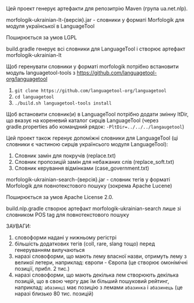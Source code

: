 Цей проект генерує артефакти для репозитрію Maven (група ua.net.nlp).

morfologik-ukrainian-lt-{версія}.jar - словники у форматі Morfologik для модуля української в LanguageTool

Поширюється за умов LGPL

build.gradle генерує всі словники для LanguageTool і створює артефакт morfologik-ukrainian-lt

Щоб геренувати словники у форматі morfologik потрібно встановити модуль languagetool-tools з https://github.com/languagetool-org/languagetool
1. `git clone https://github.com/languagetool-org/languagetool`
2. `cd languagetool`
3. `./build.sh languagetool-tools install`

Щоб встановити словник(и) в LanguageTool потрібно додати змінну ltDir, що вказує на кореневий каталог сирців LanguageTool (через gradle.properties або командний рядок: `-PltDir=../../../langaugetool`)

Цей проект також геренує допоміжні словники для LanguageTool (ці словники є частиною сирців українсього модуля LanguageTool):
1. Словник замін для покручів (replace.txt)
2. Словник пропозицій замін для небажаних слів (replace_soft.txt)
3. Словник керування відмінками (case_government.txt)


morfologik-ukrainian-search-{версія}.jar - словник тегів у форматі Morfologik для повнотекстового пошуку (зокрема Apache Lucene)

Поширюється за умов Apache License 2.0.

build.nlp.gradle створює артефакт morfologik-ukrainian-search лише зі словником POS tag для повнотекстового пошуку

ЗАУВАГИ:
1. словоформи надані у нижньому регістрі
2. більшість додаткових тегів (coll, rare, slang тощо) перед генеруванням вилучаються
3. наразі словоформи, що мають лему власної назви, отримуть лему з великої летери,
наприклад: європи - Європа (це створює омонімічні позиції, прибл. 2 тис.)
4. наразі словоформи, що мають декілька лем створюють декілька позицій, що в свою чергу дає їм більший пошуковий рейтинг,
наприклад: `абазинці` має позицію з лемами `абазинка` і `абазинець` (це наразі близько 80 тис. позицій)
